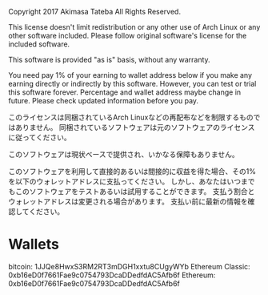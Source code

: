 Copyright 2017 Akimasa Tateba All Rights Reserved.

This license doesn't limit redistribution or any other use of Arch Linux or any other software included.
Please follow original software's license for the included software.

This software is provided "as is" basis, without any warranty.

You need pay 1% of your earning to wallet address below if you make any earning directly or indirectly by this software.
However, you can test or trial this software forever.
Percentage and wallet address maybe change in future.
Please check updated information before you pay.

このライセンスは同梱されているArch Linuxなどの再配布などを制限するものではありません。
同梱されているソフトウェアは元のソフトウェアのライセンスに従ってください。

このソフトウェアは現状ベースで提供され、いかなる保障もありません。

このソフトウェアを利用して直接的あるいは間接的に収益を得た場合、その1%を以下のウォレットアドレスに支払ってください。
しかし、あなたはいつまでもこのソフトウェアをテストあるいは試用することができます。
支払う割合とウォレットアドレスは変更される場合があります。
支払い前に最新の情報を確認してください。

Wallets
========
bitcoin: 1JJQe8HwxS3RM2RT3mDGH1xxtu8CUgyWYb
Ethereum Classic: 0xb16eD0f7661Fae9c0754793DcaDDedfdAC5Afb6f
Ethereum: 0xb16eD0f7661Fae9c0754793DcaDDedfdAC5Afb6f